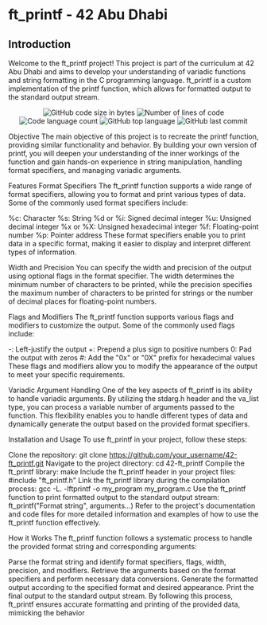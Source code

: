 <h1> ft_printf - 42 Abu Dhabi </h1>
<h2> Introduction </h2>
Welcome to the ft_printf project! This project is part of the curriculum at 42 Abu Dhabi and aims to develop your understanding of variadic functions and string formatting in the C programming language. ft_printf is a custom implementation of the printf function, which allows for formatted output to the standard output stream.
<p align="center">
	<img alt="GitHub code size in bytes" src="https://img.shields.io/github/languages/code-size/simon-zerisenay/42-ft_printf?color=lightblue" />
	<img alt="Number of lines of code" src="https://img.shields.io/tokei/lines/github/simon-zerisenay/42-ft_printf?color=critical" />
	<img alt="Code language count" src="https://img.shields.io/github/languages/count/simon-zerisenay/42-ft_printf?color=yellow" />
	<img alt="GitHub top language" src="https://img.shields.io/github/languages/top/simon-zerisenay/42-ft_printf?color=blue" />
	<img alt="GitHub last commit" src="https://img.shields.io/github/last-commit/simon-zerisenay/42-ft_printf?color=green" />
</p>
Objective
The main objective of this project is to recreate the printf function, providing similar functionality and behavior. By building your own version of printf, you will deepen your understanding of the inner workings of the function and gain hands-on experience in string manipulation, handling format specifiers, and managing variadic arguments.

Features
Format Specifiers
The ft_printf function supports a wide range of format specifiers, allowing you to format and print various types of data. Some of the commonly used format specifiers include:

%c: Character
%s: String
%d or %i: Signed decimal integer
%u: Unsigned decimal integer
%x or %X: Unsigned hexadecimal integer
%f: Floating-point number
%p: Pointer address
These format specifiers enable you to print data in a specific format, making it easier to display and interpret different types of information.

Width and Precision
You can specify the width and precision of the output using optional flags in the format specifier. The width determines the minimum number of characters to be printed, while the precision specifies the maximum number of characters to be printed for strings or the number of decimal places for floating-point numbers.

Flags and Modifiers
The ft_printf function supports various flags and modifiers to customize the output. Some of the commonly used flags include:

-: Left-justify the output
+: Prepend a plus sign to positive numbers
0: Pad the output with zeros
#: Add the "0x" or "0X" prefix for hexadecimal values
These flags and modifiers allow you to modify the appearance of the output to meet your specific requirements.

Variadic Argument Handling
One of the key aspects of ft_printf is its ability to handle variadic arguments. By utilizing the stdarg.h header and the va_list type, you can process a variable number of arguments passed to the function. This flexibility enables you to handle different types of data and dynamically generate the output based on the provided format specifiers.

Installation and Usage
To use ft_printf in your project, follow these steps:

Clone the repository: git clone https://github.com/your_username/42-ft_printf.git
Navigate to the project directory: cd 42-ft_printf
Compile the ft_printf library: make
Include the ft_printf header in your project files: #include "ft_printf.h"
Link the ft_printf library during the compilation process: gcc -L. -lftprintf -o my_program my_program.c
Use the ft_printf function to print formatted output to the standard output stream: ft_printf("Format string", arguments...)
Refer to the project's documentation and code files for more detailed information and examples of how to use the ft_printf function effectively.

How it Works
The ft_printf function follows a systematic process to handle the provided format string and corresponding arguments:

Parse the format string and identify format specifiers, flags, width, precision, and modifiers.
Retrieve the arguments based on the format specifiers and perform necessary data conversions.
Generate the formatted output according to the specified format and desired appearance.
Print the final output to the standard output stream.
By following this process, ft_printf ensures accurate formatting and printing of the provided data, mimicking the behavior
